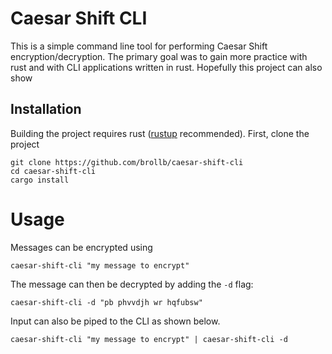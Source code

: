 # Caesar Shift CLI
This is a simple command line tool for performing Caesar Shift encryption/decryption. The primary goal was to gain more practice with rust and with CLI applications written in rust. Hopefully this project can also show

## Installation
Building the project requires rust ([rustup](https://rustup.rs/) recommended). First, clone the project
```
git clone https://github.com/brollb/caesar-shift-cli
cd caesar-shift-cli
cargo install
```

# Usage
Messages can be encrypted using
```
caesar-shift-cli "my message to encrypt"
```

The message can then be decrypted by adding the `-d` flag:
```
caesar-shift-cli -d "pb phvvdjh wr hqfubsw"
```

Input can also be piped to the CLI as shown below.
```
caesar-shift-cli "my message to encrypt" | caesar-shift-cli -d
```
